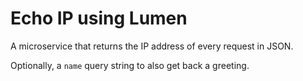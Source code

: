 # Echo IP using Lumen

A microservice that returns the IP address of every request in JSON.

Optionally, a `name` query string to also get back a greeting.

